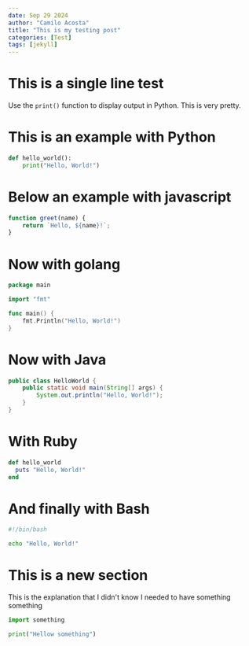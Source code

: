```yaml
---
date: Sep 29 2024
author: "Camilo Acosta"
title: "This is my testing post"
categories: [Test]
tags: [jekyll]
---
```


# This is a single line test

Use the `print()` function to display output in Python. This is very pretty.

# This is an example with Python

```python
def hello_world():
    print("Hello, World!")
```

# Below an example with javascript

```javascript
function greet(name) {
    return `Hello, ${name}!`;
}
```

# Now with golang

```go
package main

import "fmt"

func main() {
    fmt.Println("Hello, World!")
}
```

# Now with Java

```java
public class HelloWorld {
    public static void main(String[] args) {
        System.out.println("Hello, World!");
    }
}
```


# With Ruby

```ruby
def hello_world
  puts "Hello, World!"
end
```

# And finally with Bash

```bash
#!/bin/bash

echo "Hello, World!"
```

# This is a new section

This is the explanation that I didn't know I needed to have something something

```python
import something

print("Hellow something")
```